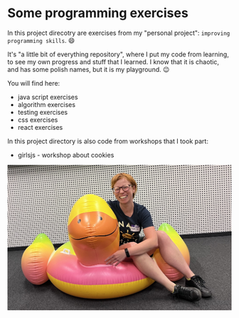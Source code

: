 # Some programming exercises

In this project direcotry are exercises from my "personal project": `improving programming skills`. 😄

It's "a little bit of everything repository", where I put my code from learning, to see my own progress and stuff that I learned. I know that it is chaotic, and has some polish names, but it is my playground. 😉

You will find here:

- java script exercises
- algorithm exercises
- testing exercises
- css exercises
- react exercises

In this project directory is also code from workshops that I took part:

- girlsjs - workshop about cookies

![At grilsjs workshop](./readme-back-to-programming.jpeg)
